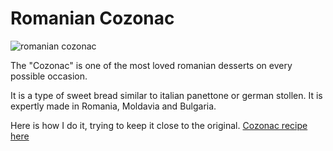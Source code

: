 # Romanian Cozonac

![romanian cozonac](https://photos.app.goo.gl/VgbUJFqsPFTrrFGg1)

The "Cozonac" is one of the most loved romanian desserts on every possible occasion. 

It is a type of sweet bread similar to italian panettone or german stollen. It is expertly made in Romania, Moldavia and Bulgaria. 

Here is how I do it, trying to keep it close to the original. [Cozonac recipe here](./cozonac/)